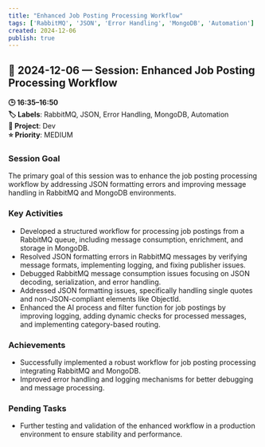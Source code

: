 ```yaml
---
title: "Enhanced Job Posting Processing Workflow"
tags: ['RabbitMQ', 'JSON', 'Error Handling', 'MongoDB', 'Automation']
created: 2024-12-06
publish: true
---
```


## 📅 2024-12-06 — Session: Enhanced Job Posting Processing Workflow

**🕒 16:35–16:50**  
**🏷️ Labels**: RabbitMQ, JSON, Error Handling, MongoDB, Automation  
**📂 Project**: Dev  
**⭐ Priority**: MEDIUM  


### Session Goal
The primary goal of this session was to enhance the job posting processing workflow by addressing JSON formatting errors and improving message handling in RabbitMQ and MongoDB environments.

### Key Activities
- Developed a structured workflow for processing job postings from a RabbitMQ queue, including message consumption, enrichment, and storage in MongoDB.
- Resolved JSON formatting errors in RabbitMQ messages by verifying message formats, implementing logging, and fixing publisher issues.
- Debugged RabbitMQ message consumption issues focusing on JSON decoding, serialization, and error handling.
- Addressed JSON formatting issues, specifically handling single quotes and non-JSON-compliant elements like ObjectId.
- Enhanced the AI process and filter function for job postings by improving logging, adding dynamic checks for processed messages, and implementing category-based routing.

### Achievements
- Successfully implemented a robust workflow for job posting processing integrating RabbitMQ and MongoDB.
- Improved error handling and logging mechanisms for better debugging and message processing.

### Pending Tasks
- Further testing and validation of the enhanced workflow in a production environment to ensure stability and performance.
